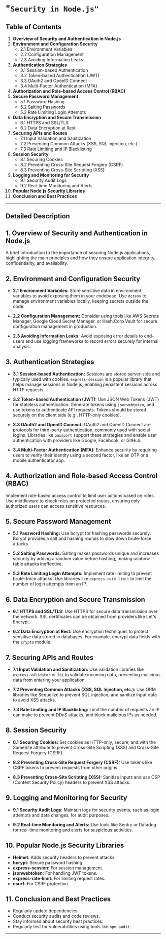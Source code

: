 # "`Security in Node.js"`

## Table of Contents

1. **Overview of Security and Authentication in Node.js**
2. **Environment and Configuration Security**
   - 2.1 Environment Variables
   - 2.2 Configuration Management
   - 2.3 Avoiding Information Leaks
3. **Authentication Strategies**
   - 3.1 Session-based Authentication
   - 3.2 Token-based Authentication (JWT)
   - 3.3 OAuth2 and OpenID Connect
   - 3.4 Multi-Factor Authentication (MFA)
4. **Authorization and Role-based Access Control (RBAC)**
5. **Secure Password Management**
   - 5.1 Password Hashing
   - 5.2 Salting Passwords
   - 5.3 Rate Limiting Login Attempts
6. **Data Encryption and Secure Transmission**
   - 6.1 HTTPS and SSL/TLS
   - 6.2 Data Encryption at Rest
7. **Securing APIs and Routes**
   - 7.1 Input Validation and Sanitization
   - 7.2 Preventing Common Attacks (XSS, SQL Injection, etc.)
   - 7.3 Rate Limiting and IP Blacklisting
8. **Session Security**
   - 8.1 Securing Cookies
   - 8.2 Preventing Cross-Site Request Forgery (CSRF)
   - 8.3 Preventing Cross-Site Scripting (XSS)
9. **Logging and Monitoring for Security**
   - 9.1 Security Audit Logs
   - 9.2 Real-time Monitoring and Alerts
10. **Popular Node.js Security Libraries**
11. **Conclusion and Best Practices**

---

## Detailed Description

## 1. **Overview of Security and Authentication in Node.js**

A brief introduction to the importance of securing Node.js applications, highlighting the main principles and how they ensure application integrity, confidentiality, and availability.

## 2. **Environment and Configuration Security**

- **2.1 Environment Variables:**
  Store sensitive data in environment variables to avoid exposing them in your codebase. Use `dotenv` to manage environment variables locally, keeping secrets outside the code.

- **2.2 Configuration Management:**
  Consider using tools like AWS Secrets Manager, Google Cloud Secret Manager, or HashiCorp Vault for secure configuration management in production.

- **2.3 Avoiding Information Leaks:**
  Avoid exposing error details to end-users and use logging frameworks to record errors securely for internal analysis.

## 3. **Authentication Strategies**

- **3.1 Session-based Authentication:**
  Sessions are stored server-side and typically used with cookies. `express-session` is a popular library that helps manage sessions in Node.js, enabling persistent sessions across HTTP requests.

- **3.2 Token-based Authentication (JWT):**
  Use JSON Web Tokens (JWT) for stateless authentication. Generate tokens using `jsonwebtoken`, and use tokens to authenticate API requests. Tokens should be stored securely on the client side (e.g., HTTP-only cookies).

- **3.3 OAuth2 and OpenID Connect:**
  OAuth2 and OpenID Connect are protocols for third-party authentication, commonly used with social logins. Libraries like `passport` support these strategies and enable user authentication with providers like Google, Facebook, or GitHub.

- **3.4 Multi-Factor Authentication (MFA):**
  Enhance security by requiring users to verify their identity using a second factor, like an OTP or a mobile authenticator app.

## 4. **Authorization and Role-based Access Control (RBAC)**

Implement role-based access control to limit user actions based on roles. Use middleware to check roles on protected routes, ensuring only authorized users can access sensitive resources.

## 5. **Secure Password Management**

- **5.1 Password Hashing:**
  Use bcrypt for hashing passwords securely. Bcrypt provides a salt and hashing rounds to slow down brute-force attacks.

- **5.2 Salting Passwords:**
  Salting makes passwords unique and increases security by adding a random value before hashing, making rainbow table attacks ineffective.

- **5.3 Rate Limiting Login Attempts:**
  Implement rate limiting to prevent brute-force attacks. Use libraries like `express-rate-limit` to limit the number of login attempts from an IP.

## 6. **Data Encryption and Secure Transmission**

- **6.1 HTTPS and SSL/TLS:**
  Use HTTPS for secure data transmission over the network. SSL certificates can be obtained from providers like Let's Encrypt.

- **6.2 Data Encryption at Rest:**
  Use encryption techniques to protect sensitive data stored in databases. For example, encrypt data fields with the `crypto` module.

## 7. **Securing APIs and Routes**

- **7.1 Input Validation and Sanitization:**
  Use validation libraries like `express-validator` or `Joi` to validate incoming data, preventing malicious data from entering your application.

- **7.2 Preventing Common Attacks (XSS, SQL Injection, etc.):**
  Use ORM libraries like Sequelize to prevent SQL injection, and sanitize input data to avoid XSS attacks.

- **7.3 Rate Limiting and IP Blacklisting:**
  Limit the number of requests an IP can make to prevent DDoS attacks, and block malicious IPs as needed.

## 8. **Session Security**

- **8.1 Securing Cookies:**
  Set cookies as HTTP-only, secure, and with the SameSite attribute to prevent Cross-Site Scripting (XSS) and Cross-Site Request Forgery (CSRF).

- **8.2 Preventing Cross-Site Request Forgery (CSRF):**
  Use tokens like CSRF tokens to prevent requests from other origins.

- **8.3 Preventing Cross-Site Scripting (XSS):**
  Sanitize inputs and use CSP (Content Security Policy) headers to prevent XSS attacks.

## 9. **Logging and Monitoring for Security**

- **9.1 Security Audit Logs:**
  Maintain logs for security events, such as login attempts and data changes, for audit purposes.

- **9.2 Real-time Monitoring and Alerts:**
  Use tools like Sentry or Datadog for real-time monitoring and alerts for suspicious activities.

## 10. **Popular Node.js Security Libraries**

- **Helmet:** Adds security headers to prevent attacks.
- **bcrypt:** Secure password hashing.
- **express-session:** For session management.
- **jsonwebtoken:** For handling JWT tokens.
- **express-rate-limit:** For limiting request rates.
- **csurf:** For CSRF protection.

## 11. **Conclusion and Best Practices**

- Regularly update dependencies.
- Conduct security audits and code reviews.
- Stay informed about security best practices.
- Regularly test for vulnerabilities using tools like `npm audit`.

---
